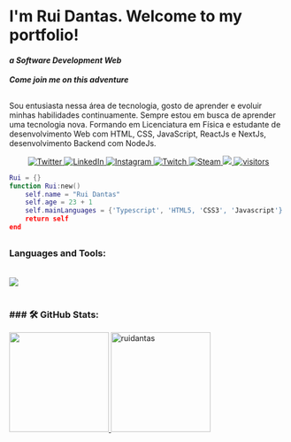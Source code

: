 # I'm Rui Dantas. Welcome to my portfolio!
#### *a Software Development Web*
***Come join me on this adventure***
##
Sou entusiasta nessa área de tecnologia, gosto de aprender e evoluir minhas habilidades continuamente. Sempre estou em busca de aprender uma tecnologia nova.
Formando em Licenciatura em Física e estudante de desenvolvimento Web com HTML, CSS, JavaScript, ReactJs e NextJs, desenvolvimento Backend com NodeJs.





<div align="center">
  <a href="https://twitter.com/ruydantass" target="_blank">
    <img src="https://img.shields.io/badge/-Twitter-1ca0f1?style=flat-square&labelColor=1ca0f1&logo=twitter&logoColor=white&link=https://twitter.com/siul_manfroni" alt="Twitter" />
  </a>
    
  <a href="https://www.linkedin.com/in/ruidantasleitefh/" target="_blank">
    <img src="https://img.shields.io/badge/LinkedIn-%230077B5.svg?&style=flat-square&logo=linkedin&logoColor=white" alt="LinkedIn">
  </a>
  
  <a href="https://www.instagram.com/_ruidantas/" target="_blank">
    <img src="https://img.shields.io/badge/Instagram-%23E4405F.svg?&style=flat-square&logo=instagram&logoColor=white" alt="Instagram">
  </a>
  
  <a href="https://www.twitch.tv/azzuy_" target="_blank">
    <img src="https://img.shields.io/badge/Twitch-9146FF.svg?&style=flat-square&logo=twitch&logoColor=white" alt="Twitch">
  </a>
  
  <a href="https://steamcommunity.com/id//" target="_blank">
    <img src="https://img.shields.io/badge/Steam-000000.svg?&style=flat-square&logo=steam&logoColor=white" alt="Steam">
  </a>
  <a href="mailto:ruifisicauesb@hotmail.com" target="_blank">
  <img src="https://img.shields.io/badge/-Outlook-8752CC?style=flat&logo=Outlook&logoColor=white">
  <img alt="visitors" src="https://visitor-badge.glitch.me/badge?page_id=ruidantas" />

</div>

```lua
Rui = {}
function Rui:new()
    self.name = "Rui Dantas"
    self.age = 23 + 1
    self.mainLanguages = {'Typescript', 'HTML5, 'CSS3', 'Javascript'}
    return self
end
```
  ##

<h3 align="left">Languages and Tools:</h3>
  <div style="display: inline_block"><br>
	<img src="https://skillicons.dev/icons?i=git,github,html,css,js,react,redux,jest,docker,mysql,nodejs,ts" />
<div> <br/>
<!-- <div align="center">
  <a href="https://github.com/eemr3">
  <img align="left" height="150em" src="https://github-readme-stats.vercel.app/api?username=ruidantas&show_icons=true&theme=dracula&include_all_commits=true&count_private=true"/>
  <img align="right" height="130em" src="https://github-readme-stats.vercel.app/api/top-langs/?username=ruidantas&layout=compact&langs_count=7&theme=dracula"/>
</div><br/>
  -->
 <h3 align="left">### 🛠️ GitHub Stats:</h3>

<div>
  <a href="https://github.com/ruidantas">
  <img height="180em" src="https://github-readme-stats-eight-theta.vercel.app/api?username=ruidantas&show_icons=true&theme=tokyonight&include_all_commits=true&count_private=true"/>
  <img height="180em" src="https://github-readme-stats.vercel.app/api/top-langs?username=ruidantas&show_icons=true&theme=tokyonight&locale=en&layout=compact" alt="ruidantas"/>
<div>
